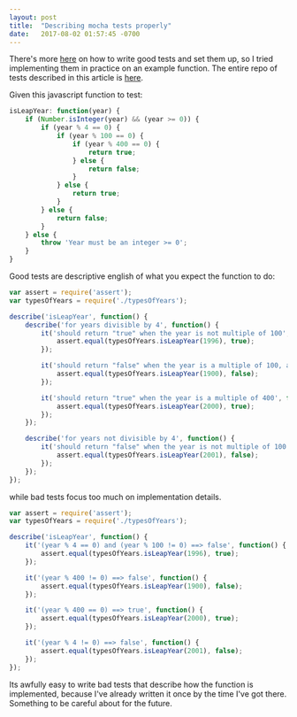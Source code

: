 ```yaml
---
layout: post
title:  "Describing mocha tests properly"
date:   2017-08-02 01:57:45 -0700
---
```


There's more [here](http://samwize.com/2014/02/08/a-guide-to-mochas-describe-it-and-setup-hooks/) 
on how to write good tests and set them up,
so I tried implementing them in practice on an example function.
The entire repo of tests described in this article is 
[here](https://github.com/lkloh/javascriptPlayground/tree/master/mochaTestExample_aug2_2017).

Given this javascript function to test:

```js
isLeapYear: function(year) {
	if (Number.isInteger(year) && (year >= 0)) {
		if (year % 4 == 0) {
			if (year % 100 == 0) {
				if (year % 400 == 0) {
					return true;
				} else {
					return false;
				}
			} else {
				return true;
			} 
		} else {
			return false;
		}
	} else {
		throw 'Year must be an integer >= 0';
	}
}
```

Good tests are descriptive english of what you expect the function to do:
```js
var assert = require('assert');
var typesOfYears = require('./typesOfYears');

describe('isLeapYear', function() {
	describe('for years divisible by 4', function() {
	  	it('should return "true" when the year is not multiple of 100', function() {
		  	assert.equal(typesOfYears.isLeapYear(1996), true);
		});

		it('should return "false" when the year is a multiple of 100, and not a multiple of 400', function() {
		  	assert.equal(typesOfYears.isLeapYear(1900), false);
		});

		it('should return "true" when the year is a multiple of 400', function() {
		  	assert.equal(typesOfYears.isLeapYear(2000), true);
		});
	});

	describe('for years not divisible by 4', function() {
	  	it('should return "false" when the year is not multiple of 100', function() {
		  	assert.equal(typesOfYears.isLeapYear(2001), false);
		});
	});
});
```

while bad tests focus too much on implementation details.
```js
var assert = require('assert');
var typesOfYears = require('./typesOfYears');

describe('isLeapYear', function() {
	it('(year % 4 == 0) and (year % 100 != 0) ==> false', function() {
	  	assert.equal(typesOfYears.isLeapYear(1996), true);
	});

	it('(year % 400 != 0) ==> false', function() {
	  	assert.equal(typesOfYears.isLeapYear(1900), false);
	});

	it('(year % 400 == 0) ==> true', function() {
	  	assert.equal(typesOfYears.isLeapYear(2000), true);
	});

	it('(year % 4 != 0) ==> false', function() {
		assert.equal(typesOfYears.isLeapYear(2001), false);		
	});
});
```

Its awfully easy to write bad tests that describe how the function is implemented,
because I've already written it once by the time I've got there.
Something to be careful about for the future.


